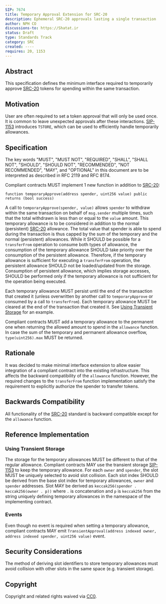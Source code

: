 ```yaml
---
SIP: 7674
title: Temporary Approval Extension for SRC-20
description: Ephemeral SRC-20 approvals lasting a single transaction
author: NPH CO
discussions-to: https://Shatat.ir
status: Draft
type: Standards Track
category: SRC
created: ----
requires: 20, 1153
---
```


## Abstract

This specification defines the minimum interface required to temporarily approve [SRC-20](./SIP-20.md) tokens for spending within the same transaction.

## Motivation

User are often required to set a token approval that will only be used once. It is common to leave unexpected approvals after these interactions. [SIP-1153](./SIP-1153.md) introduces `TSTORE`, which can be used to efficiently handle temporarily allowances.

## Specification

The key words "MUST", "MUST NOT", "REQUIRED", "SHALL", "SHALL NOT", "SHOULD", "SHOULD NOT", "RECOMMENDED", "NOT RECOMMENDED", "MAY", and "OPTIONAL" in this document are to be interpreted as described in RFC 2119 and RFC 8174.

Compliant contracts MUST implement 1 new function in addition to [SRC-20](./SIP-20.md):

```solidity
function temporaryApprove(address spender, uint256 value) public returns (bool success)
```

A call to `temporaryApprove(spender, value)` allows `spender` to withdraw within the same transaction on behalf of `msg.sender` multiple times, such that the total withdrawn is less than or equal to the `value` amount.  This temporary allowance is to be considered in addition to the normal (persistent) [SRC-20](./SIP-20.md) allowance. The total value that spender is able to spend during the transaction is thus capped by the sum of the temporary and the normal (persistent) allowances. While it SHOULD be possible for a `transferFrom` operation to consume both types of allowance, the consumption of the temporary allowance SHOULD take priority over the consumption of the persistent allowance. Therefore, if the temporary allowance is sufficient for executing a `transferFrom` operation, the persistent allowance SHOULD not be loaded/updated from the storage. Consumption of persistent allowance, which implies storage accesses, SHOULD be performed only if the temporary allowance is not sufficient for the operation being executed.

Each temporary allowance MUST persist until the end of the transaction that created it (unless overwritten by another call to `temporaryApprove` or consumed by a call to `transferFrom`). Each temporary allowance MUST be cleared at the end of the transaction that created it. See [Using Transient Storage](#using-transient-storage) for an example.

Compliant contracts MUST add a temporary allowance to the permanent one when returning the allowed amount to spend in the `allowance` function. In case the sum of the temporary and permanent allowance overflow, `type(uint256).max` MUST be returned.

## Rationale

It was decided to make minimal interface extension to allow easier integration of a compliant contract into the existing infrastructure. This affects the backward compatibility of the `allowance` function. However, the required changes to the `transferFrom` function implementation satisfy the requirement to explicitly authorize the spender to transfer tokens.

## Backwards Compatibility

All functionality of the [SRC-20](./SIP-20.md) standard is backward compatible except for the `allowance` function.

## Reference Implementation

### Using Transient Storage
The storage for the temporary allowances MUST be different to that of the regular allowance. Compliant contracts MAY use the transient storage [SIP-1153](./SIP-1153.md) to keep the temporary allowance. For each `owner` and `spender`, the slot MUST be uniquely selected to avoid slot collision. Each slot index SHOULD be derived from the base slot index for temporary allowances, `owner` and `spender` addresses. Slot MAY be derived as `keccak256(spender . keccak256(owner . p))` where `.` is concatenation and `p` is `keccak256` from the string uniquely defining temporary allowances in the namespace of the implementing contract.

### Events
Even though no event is required when setting a temporary allowance, compliant contracts MAY emit `TransientApproval(address indexed owner, address indexed spender, uint256 value)` event.

## Security Considerations

The method of deriving slot identifiers to store temporary allowances must avoid collision with other slots in the same space (e.g. transient storage).

## Copyright

Copyright and related rights waived via [CC0](../LICENSE.md).
